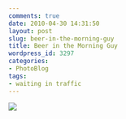 ```yaml
---
comments: true
date: 2010-04-30 14:31:50
layout: post
slug: beer-in-the-morning-guy
title: Beer in the Morning Guy
wordpress_id: 3297
categories:
- PhotoBlog
tags:
- waiting in traffic
---
```


![](http://ryanfitzer.com/main/wp-content/uploads/2010/04/2010-04-30-at-12-34-04.jpg)
